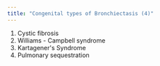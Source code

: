 ```yaml
---
title: "Congenital types of Bronchiectasis (4)"
---
```

1. Cystic fibrosis
2. Williams - Campbell syndrome
3. Kartagener's Syndrome
4. Pulmonary sequestration

